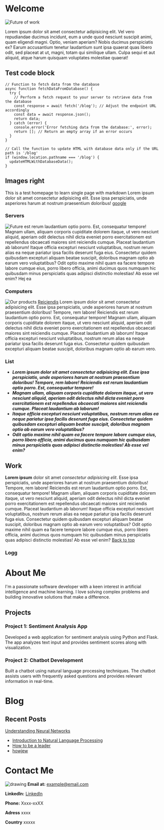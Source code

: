 # Welcome

![Future of work](/images/future-of-work.png "Future of work")

Lorem ipsum dolor sit amet consectetur adipisicing elit. Vel vero repudiandae ducimus incidunt, eum a unde quod nesciunt suscipit animi, quam eligendi magni. Optio, veniam aperiam? Nobis ducimus perspiciatis ex?
Earum accusantium tenetur laudantium sunt ipsa quaerat quas libero odit, sed placeat at ut, magni, totam qui similique ullam. Culpa sequi et aut aliquid, atque harum quisquam voluptates molestiae quaerat!

## Test code block

```
// Function to fetch data from the database
async function fetchDataFromDatabase() {
  try {
    // Perform a fetch request to your server to retrieve data from the database
    const response = await fetch('/blog'); // Adjust the endpoint URL accordingly
    const data = await response.json();
    return data;
  } catch (error) {
    console.error('Error fetching data from the database:', error);
    return []; // Return an empty array if an error occurs
  }
}

// Call the function to update HTML with database data only if the URL path is '/blog'
if (window.location.pathname === '/blog') {
  updateHTMLWithDatabaseData();
}
```

## Images right

This is a test homepage to learn single page with markdown
Lorem ipsum dolor sit amet consectetur adipisicing elit. Esse ipsa perspiciatis, unde asperiores harum at nostrum praesentium doloribus! 
[google](https://google.com)

### Servers
![Future](/images/future.jpg?left "Future")
est rerum laudantium optio porro. Est, consequatur tempore!
Magnam ullam, aliquam corporis cupiditate dolorem itaque, ut vero nesciunt aliquid, aperiam odit delectus nihil dicta eveniet porro exercitationem est repellendus obcaecati maiores sint reiciendis cumque. Placeat laudantium ab laborum!
Itaque officia excepturi nesciunt voluptatibus, nostrum rerum alias ea neque pariatur ipsa facilis deserunt fuga eius. Consectetur quidem quibusdam excepturi aliquam beatae suscipit, doloribus magnam optio ab earum vero voluptatibus?
Odit optio maxime nihil quam ea facere tempore labore cumque eius, porro libero officia, animi ducimus quos numquam hic quibusdam minus perspiciatis quas adipisci distinctio molestias! Ab esse vel enim?
Hej ea 

### Computers
![Our products](/images/monitor-of-the-future.png?left "Our products.")
[Reiciendis](#project-1-sentiment-analysis-app)
Lorem ipsum dolor sit amet consectetur adipisicing elit. Esse ipsa perspiciatis, unde asperiores harum at nostrum praesentium doloribus! Tempore, rem labore! Reiciendis est rerum laudantium optio porro. Est, consequatur tempore!
Magnam ullam, aliquam corporis cupiditate dolorem itaque, ut vero nesciunt aliquid, aperiam odit delectus nihil dicta eveniet porro exercitationem est repellendus obcaecati maiores sint reiciendis cumque. Placeat laudantium ab laborum!
Itaque officia excepturi nesciunt voluptatibus, nostrum rerum alias ea neque pariatur ipsa facilis deserunt fuga eius. Consectetur quidem quibusdam excepturi aliquam beatae suscipit, doloribus magnam optio ab earum vero.


### List

* ***Lorem ipsum dolor sit amet consectetur adipisicing elit. Esse ipsa perspiciatis, unde asperiores harum at nostrum praesentium doloribus! Tempore, rem labore! Reiciendis est rerum laudantium optio porro. Est, consequatur tempore!***
* ***Magnam ullam, aliquam corporis cupiditate dolorem itaque, ut vero nesciunt aliquid, aperiam odit delectus nihil dicta eveniet porro exercitationem est repellendus obcaecati maiores sint reiciendis cumque. Placeat laudantium ab laborum!***
* ***Itaque officia excepturi nesciunt voluptatibus, nostrum rerum alias ea neque pariatur ipsa facilis deserunt fuga eius. Consectetur quidem quibusdam excepturi aliquam beatae suscipit, doloribus magnam optio ab earum vero voluptatibus?***
* ***Odit optio maxime nihil quam ea facere tempore labore cumque eius, porro libero officia, animi ducimus quos numquam hic quibusdam minus perspiciatis quas adipisci distinctio molestias! Ab esse vel enim?***

## Work

**Lorem ipsum** dolor sit amet *consectetur adipisicing elit*. Esse ipsa perspiciatis, unde asperiores harum at nostrum praesentium doloribus! Tempore, rem labore! Reiciendis est rerum laudantium optio porro. Est, consequatur tempore!
Magnam ullam, aliquam corporis cupiditate dolorem itaque, ut vero nesciunt aliquid, aperiam odit delectus nihil dicta eveniet porro exercitationem est repellendus obcaecati maiores sint reiciendis cumque. Placeat laudantium ab laborum!
Itaque officia excepturi nesciunt voluptatibus, nostrum rerum alias ea neque pariatur ipsa facilis deserunt fuga eius. Consectetur quidem quibusdam excepturi aliquam beatae suscipit, doloribus magnam optio ab earum vero voluptatibus?
Odit optio maxime nihil quam ea facere tempore labore cumque eius, porro libero officia, animi ducimus quos numquam hic quibusdam minus perspiciatis quas adipisci distinctio molestias! Ab esse vel enim?
[Back to top](#list)
### Logg


# About Me

I'm a passionate software developer with a keen interest in artificial intelligence and machine learning. I love solving complex problems and building innovative solutions that make a difference.

## Projects

### Project 1: Sentiment Analysis App

Developed a web application for sentiment analysis using Python and Flask. The app analyzes text input and provides sentiment scores along with visualization.

### Project 2: Chatbot Development

Built a chatbot using natural language processing techniques. The chatbot assists users with frequently asked questions and provides relevant information in real-time.

# Blog

## Recent Posts

[Understanding Neural Networks](#projects)
- [Introduction to Natural Language Processing](./about-me)
- [How to be a leader](https://google.com)
- [howjew](#kalle)
# Contact Me

![drawing](/images/Contact.png?left "Contact")
**Email at:** [example@email.com](mailto:example@gmail.com)  

**LinkedIn:** [LinkedIn](https://www.linkedin.com/in/example)
  
**Phone:** Xxxx-xxXX  
  
**Adress** xxxx

**Country** xxxxx
